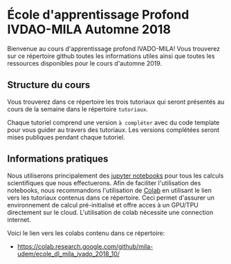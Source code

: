 # École d'apprentissage Profond IVDAO-MILA Automne 2018

Bienvenue au cours d'apprentissage profond IVADO-MILA!  Vous trouverez sur ce répertoire github toutes les informations utiles ainsi que toutes les ressources disponibles pour le cours d'automne 2019.

## Structure du cours

Vous trouverez dans ce répertoire les trois tutoriaux qui seront présentés au cours de la semaine dans le répertoire `tutoriaux`.

Chaque tutoriel comprend une version `à compléter` avec du code template pour vous guider au travers des tutoriaux. Les versions complétées seront mises publiques pendant chaque tutoriel. 

## Informations pratiques
Nous utiliserons principalement des [jupyter notebooks](http://jupyter.org/) pour tous les calculs scientifiques que nous effectuerons. Afin de faciliter l'utilisation des notebooks, nous recommandons l'utilisation de [Colab](https://colab.research.google.com/github/mila-udem/ecole_dl_mila_ivado_2018_10/) en utilisant le lien vers les tutoriaux contenus dans ce répertoire. Ceci permet d'assurer un environnement de calcul pré-initialisé et offre acces à un GPU/TPU directement sur le cloud. L'utilisation de colab nécessite une connection internet.

Voici le lien vers les colabs contenu dans ce répertoire:

* https://colab.research.google.com/github/mila-udem/ecole_dl_mila_ivado_2018_10/
